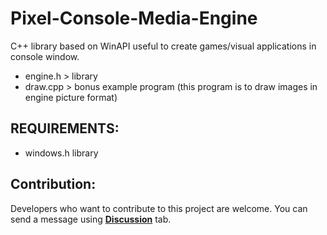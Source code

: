 # Pixel-Console-Media-Engine
C++ library based on WinAPI useful to create games/visual applications in console window.

- engine.h  > library
- draw.cpp  > bonus example program (this program is to draw images in engine picture format)

## REQUIREMENTS:
- windows.h library

## Contribution:
Developers who want to contribute to this project are welcome. You can send a message using [**Discussion**](https://github.com/JENOT-ANT/Pixel-Console-Media-Engine/discussions) tab.
